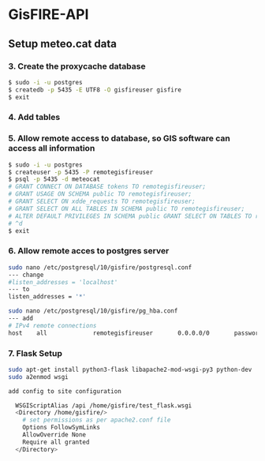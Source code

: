 # GisFIRE-API

## Setup meteo.cat data

### 3. Create the proxycache database

```bash
$ sudo -i -u postgres
$ createdb -p 5435 -E UTF8 -O gisfireuser gisfire
$ exit
```

### 4. Add tables


### 5. Allow remote access to database, so GIS software can access all information

```bash
$ sudo -i -u postgres
$ createuser -p 5435 -P remotegisfireuser
$ psql -p 5435 -d meteocat
# GRANT CONNECT ON DATABASE tokens TO remotegisfireuser;
# GRANT USAGE ON SCHEMA public TO remotegisfireuser;
# GRANT SELECT ON xdde_requests TO remotegisfireuser;
# GRANT SELECT ON ALL TABLES IN SCHEMA public TO remotegisfireuser;
# ALTER DEFAULT PRIVILEGES IN SCHEMA public GRANT SELECT ON TABLES TO remotegisfireuser;
# ^d
$ exit
```

### 6. Allow remote acces to postgres server

```bash
sudo nano /etc/postgresql/10/gisfire/postgresql.conf
--- change  
#listen_addresses = 'localhost'
--- to
listen_addresses = '*'

sudo nano /etc/postgresql/10/gisfire/pg_hba.conf
--- add
# IPv4 remote connections
host    all             remotegisfireuser       0.0.0.0/0       password
```

### 7. Flask Setup

```bash
sudo apt-get install python3-flask libapache2-mod-wsgi-py3 python-dev
sudo a2enmod wsgi

add config to site configuration

  WSGIScriptAlias /api /home/gisfire/test_flask.wsgi
  <Directory /home/gisfire/>
    # set permissions as per apache2.conf file
    Options FollowSymLinks
    AllowOverride None
    Require all granted
  </Directory>

```
